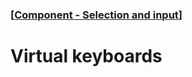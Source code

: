 ### [[Component - Selection and input](./human-interface-guidelines-markdown/Component/selection-and-input.md)]  
  
# **Virtual keyboards**  

